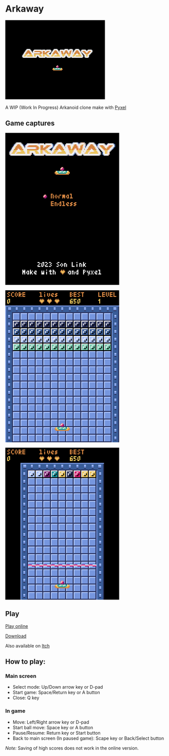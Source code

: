 # Arkaway

![cover](cover_itch.png)

A WIP (Work In Progress) Arkanoid clone make with [Pyxel](https://github.com/kitao/pyxel)

## Game captures

![Arkaway main screen](arkaway_main_screen.png)

![Arkaway normal mode](arkaway_normal_mode.gif)

![Arkaway Endless mode](arkaway_endless_mode.gif)

## Play

[Play online](https://son-link.github.io/arkaway)

[Download](https://github.com/son-link/arkaway/releases)

Also available on [Itch](https://son-link.itch.io/arkaway)

## How to play:

### Main screen

* Select mode: Up/Down arrow key or D-pad
* Start game: Space/Return key or A button
* Close: Q key

### In game
* Move: Left/Right arrow key or D-pad
* Start ball move: Space key or A button
* Pause/Resume: Return key or Start button
* Back to main screen (In paused game): Scape key or Back/Select button

*Note:* Saving of high scores does not work in the online version.
